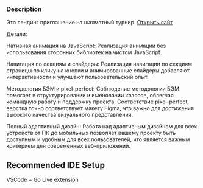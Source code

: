 ### Description
Это лендинг приглашение на шахматный турнир. <a href="https://sergey-karpov.github.io/ya-test-lending/">Открыть сайт</a>

Детали:

Нативная анимация на JavaScript: Реализация анимации без использования сторонних библиотек на чистом JavaScript.

Навигация по секциям и слайдеры: Реализация навигации по секциям страницы по клику на кнопки и анимированные слайдеры добавляют интерактивности и улучшают пользовательский опыт.

Методология БЭМ и pixel-perfect: Соблюдение методологии БЭМ помогает в структурировании и именовании классов, облегчая командную работу и поддержку проекта. Соответствие pixel-perfect, верстка точно соответствует макету Figma, что важно для достижения высокого качества визуального представления.

Полный адаптивный дизайн: Работа над адаптивным дизайном для всех устройств от ПК до мобильных позволяет вашему проекту быть доступным и удобным для всех пользователей, что является важным критерием для современных веб-приложений.


## Recommended IDE Setup
VSCode + Go Live extension
